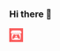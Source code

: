 ### Hi there 👋

<!--
**turkaytunc/turkaytunc** is a ✨ _special_ ✨ repository because its `README.md` (this file) appears on your GitHub profile.

Here are some ideas to get you started:

- 🔭 I’m currently working on ...
- 🌱 I’m currently learning ...
- 👯 I’m looking to collaborate on ...
- 🤔 I’m looking for help with ...
- 💬 Ask me about ...
- 📫 How to reach me: ...
- 😄 Pronouns: ...
- ⚡ Fun fact: ...
-->

[<img align="left" alt="itch.io" width="25px" src="https://github.com/turkaytunc/turkaytunc/blob/master/static-files/itchiologo.png" />][itch.io]

<br/>  
<br/>

[itch.io]: https://turkaytunc.itch.io/
